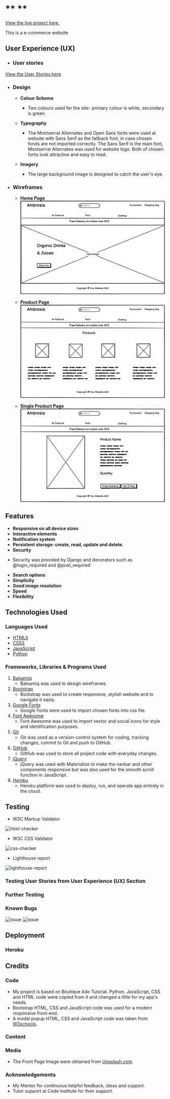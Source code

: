 # ** **
[View the live project here.]()

This is a e-commerce website
![]()
## **User Experience (UX)**
* ### **User stories**
[View the User Stories here](https://docs.google.com/spreadsheets/d/15B0v0q7f93ZdcNREwMQn1jGTd3TQnubUqgNnKLBegZ4/edit#gid=0)
       
* ### **Design**
    * **Colour Scheme**
        - Two colours used for the site- primary colour is white, secondary is green.
        
    * **Typography**
        - The Montserrat Alternates and Open Sans fonts were used at website with Sans Serif as the fallback font, in case chosen fonds are not imported correctly. The Sans Serif is the main font, Montserrat Alternates was used for website logo. Both of chosen fonts look attractive and easy to read.
    * **Imagery**
        - The large background image is designed to catch the user's eye.

* ### **Wireframes**
    * **Home Page** 
    ![Ambrosia](.slugignore/images/ambrosia-home-page.png)

    * **Product Page** 
    ![Ambrosia](.slugignore/images/ambrosia-product-page.png)

    * **Single Product Page** 
    ![Ambrosia](.slugignore/images/ambrosia-single-product-page.png)

## **Features**
* **Responsive on all device sizes**
* **Interactive elements**
* **Notification system**
* **Persistent storage: create, read, update and delete.**
* **Security**
- Security was provided by Django and decorators such as @login_required and @post_required
* **Search options**
* **Simplicity**
* **Good image resolution**
* **Speed**
* **Flexibility**

## **Technologies Used**
### **Languages Used**
* [HTML5](https://en.wikipedia.org/wiki/HTML5)
* [CSS3](https://en.wikipedia.org/wiki/CSS)
* [JavaScript](https://en.wikipedia.org/wiki/JavaScript)
* [Python](https://wiki.python.org/moin/)
### **Frameworks, Libraries & Programs Used**
1. [Balsamiq](https://balsamiq.com/)
    - Balsamiq was used to design wireframes.
2. [Bootstrap](https://getbootstrap.com/)
    - Bootstrap was used to create responsive, stylish website and to navigate it easly.
3. [Google Fonts](https://fonts.google.com/)
    - Google Fonts were used to import chosen fonts into css file.
4. [Font Awesome](https://fontawesome.com/)
    - Font Awesome was used to import vector and social icons for style and identification purposes.
5. [Git](https://git-scm.com/)
    - Git was used as a version-control system for coding, tracking changes, commit to Git and push to GitHub.
6. [GitHub](https://github.com/)
    - GitHub was used to store all project code with everyday changes.
7. [jQuery](https://jquery.com/)
    - jQuery was used with Materialize to make the navbar and other components responsive but was also used for the smooth scroll function in JavaScript.
8. [Heroku](https://heroku.com/)
    - Heroku platform was used to deploy, run, and operate app entirely in the cloud.

## **Testing**
- W3C Markup Validator

![html-checker]()
- W3C CSS Validator

![css-checker]()

- Lighthouse report

![lighthouse-report]()


### **Testing User Stories from User Experience (UX) Section**


### **Further Testing**
### **Known Bugs**

![issue]()
![issue]()


## **Deployment**
### **Heroku**


## **Credits**
### **Code**
- My project is based on Boutique Ado Tutorial. Python, JavaScript, CSS and HTML code were copied from it and changed a little for my app's needs.
- Bootstrap HTML, CSS and JavaScript code was used for a modern responsive front-end.
- A modal popup HTML, CSS and JavaScript code was taken from [W3schools](https://www.w3schools.com/howto/howto_css_modals.asp).

### **Content**

### **Media**
- The Front Page Image were obtained from [Unsplash.com](https://unsplash.com/photos/tTHIC3uO6Ng).
### **Acknowledgements**
- My Mentor for continuous helpful feedback, ideas and support.
- Tutor support at Code Institute for their support.
